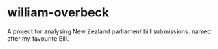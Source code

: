 # william-overbeck

A project for analysing New Zealand parliament bill submissions, named after my favourite Bill.